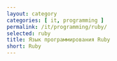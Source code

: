```yaml
---
layout: category
categories: [ it, programming ]
permalink: /it/programming/ruby/
selected: ruby
title: Язык программирования Ruby
short: Ruby
---
```


